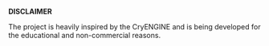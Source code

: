**DISCLAIMER**

The project is heavily inspired by the CryENGINE and is being developed for the educational and non-commercial reasons.
